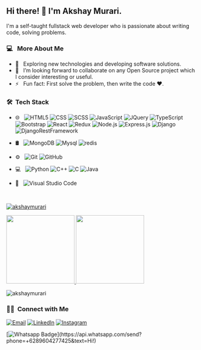 ###

<h2>  Hi there! 👋 I'm Akshay Murari.</h2>

I'm a self-taught fullstack web developer who is passionate about writing code, solving problems.

<h3>  💻 &nbsp; More About Me </h3>

- 🤔 &nbsp; Exploring new technologies and developing software solutions.
- 👯 &nbsp; I’m looking forward to collaborate on any Open Source project which I consider interesting or useful.
- ⚡ &nbsp; Fun fact: First solve the problem, then write the code :heart:.

<h3> 🛠 &nbsp;Tech Stack</h3>

- 🌐 &nbsp;
  ![HTML5](https://img.shields.io/badge/-HTML5-333333?style=flat&logo=HTML5)
  ![CSS](https://img.shields.io/badge/-CSS-333333?style=flat&logo=CSS3&logoColor=1572B6)
  ![SCSS](https://img.shields.io/badge/-SCSS-333333?style=flat&logo=sass&logoColor=1572B6)
  ![JavaScript](https://img.shields.io/badge/-JavaScript-333333?style=flat&logo=javascript)
  ![JQuery](https://img.shields.io/badge/-JQuery-333333?style=flat&logo=jquery)
  ![TypeScript](https://img.shields.io/badge/-TypeScript-333333?style=flat&logo=typescript)
  ![Bootstrap](https://img.shields.io/badge/-Bootstrap-333333?style=flat&logo=bootstrap&logoColor=563D7C)
  ![React](https://img.shields.io/badge/-React-333333?style=flat&logo=react)
  ![Redux](https://img.shields.io/badge/-redux-333333?style=flat&logo=redux)
  ![Node.js](https://img.shields.io/badge/-Nodejs-333333?style=flat&logo=node)
  ![Express.js](https://img.shields.io/badge/-express.js-333333?style=flat&logo=express)
  ![Django](https://img.shields.io/badge/-django-333333?style=flat&logo=django)
  ![DjangoRestFramework](https://img.shields.io/badge/-djangorestframework-333333?style=flat&logo=djangoframework)
- 🛢 &nbsp;
  ![MongoDB](https://img.shields.io/badge/-MongoDB-333333?style=flat&logo=mongodb)
  ![Mysql](https://img.shields.io/badge/-mysql-333333?style=flat&logo=mysql)
  ![redis](https://img.shields.io/badge/-redis-333333?style=flat&logo=redis)
- ⚙️ &nbsp;
  ![Git](https://img.shields.io/badge/-Git-333333?style=flat&logo=git)
  ![GitHub](https://img.shields.io/badge/-GitHub-333333?style=flat&logo=github)
- 💻 &nbsp;
  ![Python](https://img.shields.io/badge/-Python-333333?style=flat&logo=python)
  ![C++](https://img.shields.io/badge/-C++-333333?style=flat&logo=C%2B%2B&logoColor=00599C)
  ![C](https://img.shields.io/badge/-C-333333?style=flat&logo=C%2B%2B&logoColor=00599C)
  ![Java](https://img.shields.io/badge/-Java-333333?style=flat&logo=Java&logoColor=007396)

- 🔧 &nbsp;
  ![Visual Studio Code](https://img.shields.io/badge/-Visual%20Studio%20Code-333333?style=flat&logo=visual-studio-code&logoColor=007ACC)

<br/>

<p align="left"> <a href="https://github.com/ryo-ma/github-profile-trophy"><img src="https://github-profile-trophy.vercel.app/?username=akshaymurari" alt="akshaymurari" /></a> </p>

<a href="https://github.com/akshaymurari">
  <img height="180em" src="https://github-readme-stats.vercel.app/api?username=akshaymurari&theme=buefy&show_icons=true" />
  <img height="180em" src="https://github-readme-stats.vercel.app/api/top-langs/?username=akshaymurari&theme=buefy&layout=compact" />
</a>

<br/>

<p><img align="center" src="https://github-readme-streak-stats.herokuapp.com/?user=akshaymurari&" alt="akshaymurari" /></p>

<h3> 🤝🏻 &nbsp;Connect with Me </h3>

<p>
<a href="mailto:akshaymurari184@gmail.com"><img alt="Email" src="https://img.shields.io/badge/Email-akshaymurari184@gmail.com-blue?style=flat-square&logo=gmail"></a>
<a href="https://www.linkedin.com/in/akshay-murari-6661591b0/"><img alt="LinkedIn" src="https://img.shields.io/badge/LinkedIn-Akshay%20Murari%20-blue?style=flat-square&logo=linkedin"></a>
<a href="https://www.instagram.com/_akshay_murari/"><img alt="Instagram" src="https://img.shields.io/badge/Instagram-_akshay_murari-blue?style=flat-square&logo=instagram"></a>

[![Whatsapp Badge](https://img.shields.io/badge/-Whatsapp-4CA143?style=flat-square&labelColor=4CA143&logo=whatsapp&logoColor=white&link=https://api.whatsapp.com/send?phone=9347680473&text=Hi!)](https://api.whatsapp.com/send?phone=+6289604277425&text=Hi!)

</p>



<!--TODO -->
<!-- will add my webside blow here -->
<!--
<a href="https://www.adityavsingh.com/"><img alt="Website" src="https://img.shields.io/badge/Website-www.adityavsingh.com-blue?style=flat-square&logo=google-chrome"></a>
-->

<!-- # latest Blog posts -->

<!-- BLOG-POST-LIST:START -->
<!-- BLOG-POST-LIST:END -->
